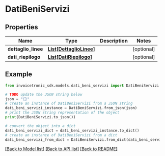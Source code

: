 # DatiBeniServizi


## Properties

Name | Type | Description | Notes
------------ | ------------- | ------------- | -------------
**dettaglio_linee** | [**List[DettaglioLinee]**](DettaglioLinee.md) |  | [optional] 
**dati_riepilogo** | [**List[DatiRiepilogo]**](DatiRiepilogo.md) |  | [optional] 

## Example

```python
from invoicetronic_sdk.models.dati_beni_servizi import DatiBeniServizi

# TODO update the JSON string below
json = "{}"
# create an instance of DatiBeniServizi from a JSON string
dati_beni_servizi_instance = DatiBeniServizi.from_json(json)
# print the JSON string representation of the object
print(DatiBeniServizi.to_json())

# convert the object into a dict
dati_beni_servizi_dict = dati_beni_servizi_instance.to_dict()
# create an instance of DatiBeniServizi from a dict
dati_beni_servizi_from_dict = DatiBeniServizi.from_dict(dati_beni_servizi_dict)
```
[[Back to Model list]](../README.md#documentation-for-models) [[Back to API list]](../README.md#documentation-for-api-endpoints) [[Back to README]](../README.md)


